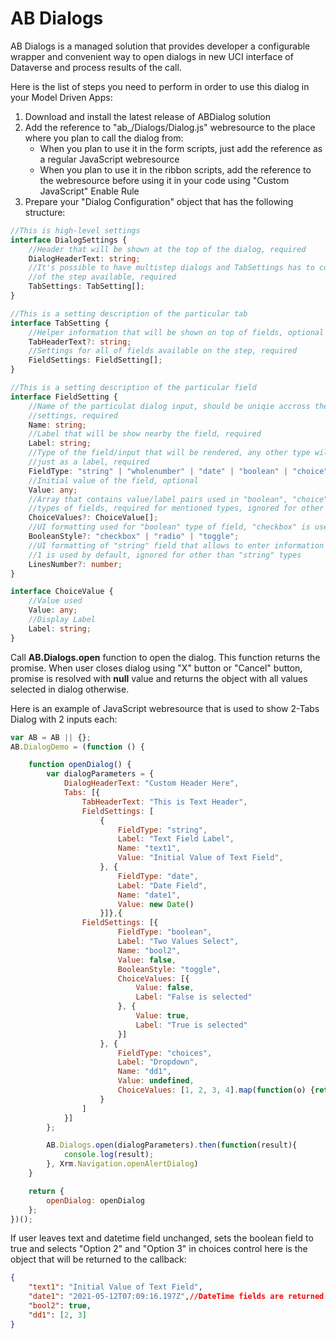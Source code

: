 # AB Dialogs
AB Dialogs is a managed solution that provides developer a configurable wrapper and convenient way to open dialogs in new UCI interface of Dataverse and process results of the call.

Here is the list of steps you need to perform in order to use this dialog in your Model Driven Apps:
1. Download and install the latest release of ABDialog solution
1. Add the reference to "ab_/Dialogs/Dialog.js" webresource to the place where you plan to call the dialog from:
    * When you plan to use it in the form scripts, just add the reference as a regular JavaScript webresource
    * When you plan to use it in the ribbon scripts, add the reference to the webresource before using it in your code using "Custom JavaScript" Enable Rule
1. Prepare your "Dialog Configuration" object that has the following structure:
```typescript
//This is high-level settings
interface DialogSettings {
    //Header that will be shown at the top of the dialog, required
    DialogHeaderText: string;
    //It's possible to have multistep dialogs and TabSettings has to contain all
    //of the step available, required
    TabSettings: TabSetting[];
}

//This is a setting description of the particular tab
interface TabSetting {
    //Helper information that will be shown on top of fields, optional
    TabHeaderText?: string;
    //Settings for all of fields available on the step, required
    FieldSettings: FieldSetting[];
}

//This is a setting description of the particular field
interface FieldSetting {
    //Name of the particulat dialog input, should be uniqie accross the dialog 
    //settings, required
    Name: string;
    //Label that will be show nearby the field, required
    Label: string;
    //Type of the field/input that will be rendered, any other type will be rendered
    //just as a label, required
    FieldType: "string" | "wholenumber" | "date" | "boolean" | "choice" | "choices";
    //Initial value of the field, optional
    Value: any;
    //Array that contains value/label pairs used in "boolean", "choice" and "choices"
    //types of fields, required for mentioned types, ignored for other
    ChoiceValues?: ChoiceValue[];
    //UI formatting used for "boolean" type of field, "checkbox" is used by default, optional
    BooleanStyle?: "checkbox" | "radio" | "toggle";
    //UI formatting of "string" field that allows to enter information in multi-line format,
    //1 is used by default, ignored for other than "string" types
    LinesNumber?: number;
}

interface ChoiceValue {
    //Value used
    Value: any;
    //Display Label
    Label: string;
}
```
Call **AB.Dialogs.open** function to open the dialog. This function returns the promise.
When user closes dialog using "X" button or "Cancel" button, promise is resolved with **null** value and returns the object with all values selected in dialog otherwise.

Here is an example of JavaScript webresource that is used to show 2-Tabs Dialog with 2 inputs each:

```javascript
var AB = AB || {};
AB.DialogDemo = (function () {

    function openDialog() {
        var dialogParameters = {
            DialogHeaderText: "Custom Header Here",
            Tabs: [{
                TabHeaderText: "This is Text Header",
                FieldSettings: [
                    {
                        FieldType: "string",
                        Label: "Text Field Label",
                        Name: "text1",
                        Value: "Initial Value of Text Field",
                    }, {
                        FieldType: "date",
                        Label: "Date Field",
                        Name: "date1",
                        Value: new Date()
                    }]},{
                FieldSettings: [{
                        FieldType: "boolean",
                        Label: "Two Values Select",
                        Name: "bool2",
                        Value: false,
                        BooleanStyle: "toggle",
                        ChoiceValues: [{
                            Value: false,
                            Label: "False is selected"
                        }, {
                            Value: true,
                            Label: "True is selected"
                        }]
                    }, {
                        FieldType: "choices",
                        Label: "Dropdown",
                        Name: "dd1",
                        Value: undefined,
                        ChoiceValues: [1, 2, 3, 4].map(function(o) {return { Value: o, Label: 'Option ' + o }})
                    }
                ]
            }]
        };

        AB.Dialogs.open(dialogParameters).then(function(result){
            console.log(result);
        }, Xrm.Navigation.openAlertDialog)
    }

    return {
        openDialog: openDialog
    };
})();
```

If user leaves text and datetime field unchanged, sets the boolean field to true and selects "Option 2" and "Option 3" in choices control here is the object that will be returned to the callback:
```json
{
    "text1": "Initial Value of Text Field",
    "date1": "2021-05-12T07:09:16.197Z",//DateTime fields are returned as DateTime fields, no need to include additional parsing
    "bool2": true,
    "dd1": [2, 3]
}
```